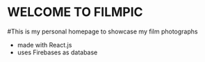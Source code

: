 # WELCOME TO FILMPIC
#This is my personal homepage to showcase my film photographs
- made with React.js 
- uses Firebases as database


